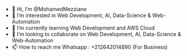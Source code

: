 - 👋 Hi, I’m @MohamedMezziane
- 👀 I’m interested in Web Development, AI, Data-Science & Web-Automation
- 🌱 I’m currently learning Web Development and AWS Cloud
- 💞️ I’m looking to collaborate on Web Development, AI, Data-Science & Web-Automation
- 📫 How to reach me Whatsapp : +212642014890 (For Business)

<!---
MohamedMezziane/MohamedMezziane is a ✨ special ✨ repository because its `README.md` (this file) appears on your GitHub profile.
You can click the Preview link to take a look at your changes.
--->
